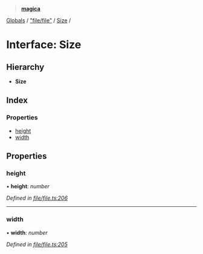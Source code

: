 > **[magica](../README.md)**

[Globals](../README.md) / ["file/file"](../modules/_file_file_.md) / [Size](_file_file_.size.md) /

# Interface: Size

## Hierarchy

* **Size**

## Index

### Properties

* [height](_file_file_.size.md#height)
* [width](_file_file_.size.md#width)

## Properties

###  height

• **height**: *number*

*Defined in [file/file.ts:206](https://github.com/cancerberoSgx/magica/blob/5aa0082/src/file/file.ts#L206)*

___

###  width

• **width**: *number*

*Defined in [file/file.ts:205](https://github.com/cancerberoSgx/magica/blob/5aa0082/src/file/file.ts#L205)*